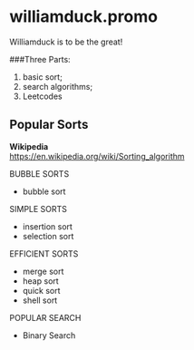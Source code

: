 # williamduck.promo
Williamduck is to be the great!

###Three Parts:
1) basic sort;
2) search algorithms;
3) Leetcodes

## Popular Sorts
**Wikipedia**\
https://en.wikipedia.org/wiki/Sorting_algorithm

BUBBLE SORTS
* bubble sort

SIMPLE SORTS
* insertion sort
* selection sort

EFFICIENT SORTS
* merge sort
* heap sort
* quick sort
* shell sort

POPULAR SEARCH
* Binary Search


